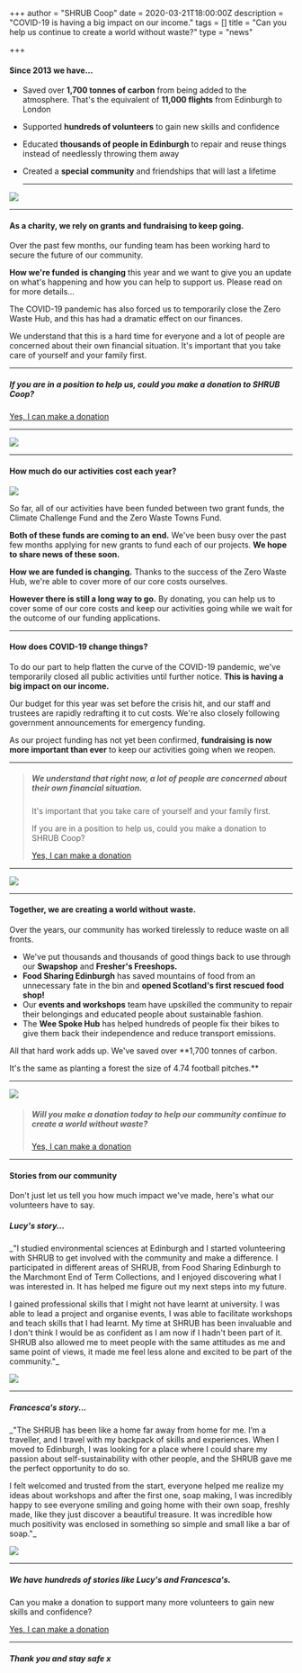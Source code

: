 +++
author = "SHRUB Coop"
date = 2020-03-21T18:00:00Z
description = "COVID-19 is having a big impact on our income."
tags = []
title = "Can you help us continue to create a world without waste?"
type = "news"

+++
#### Since 2013 we have...

* Saved over **1,700 tonnes of carbon** from being added to the atmosphere. That's the equivalent of **11,000 flights** from Edinburgh to London
* Supported **hundreds of volunteers** to gain new skills and confidence
* Educated **thousands of people in Edinburgh** to repair and reuse things instead of needlessly throwing them away
* Created a **special community** and friendships that will last a lifetime

  ***

![](https://res.cloudinary.com/shrub-co-op/image/upload/v1584846944/shrubcoop.org/media/funding_newsletter_1a_bivgmo.png)

***

#### As a charity, we rely on grants and fundraising to keep going.

Over the past few months, our funding team has been working hard to secure the future of our community.

**How we're funded is changing** this year and we want to give you an update on what's happening and how you can help to support us. Please read on for more details...

The COVID-19 pandemic has also forced us to temporarily close the Zero Waste Hub, and this has had a dramatic effect on our finances.

We understand that this is a hard time for everyone and a lot of people are concerned about their own financial situation. It's important that you take care of yourself and your family first.

***

##### If you are in a position to help us, could you make a donation to SHRUB Coop?

[Yes, I can make a donation](https://www.shrubcoop.org/donate/)

***

![](https://res.cloudinary.com/shrub-co-op/image/upload/v1584847046/shrubcoop.org/media/funding_newsletter_1b_sigegk.png)

***

#### How much do our activities cost each year?

![](https://res.cloudinary.com/shrub-co-op/image/upload/v1584846403/shrubcoop.org/media/project_costs_combined_petqmj.png)

So far, all of our activities have been funded between two grant funds, the Climate Challenge Fund and the Zero Waste Towns Fund.

**Both of these funds are coming to an end.** We've been busy over the past few months applying for new grants to fund each of our projects. **We hope to share news of these soon.**

**How we are funded is changing.** Thanks to the success of the Zero Waste Hub, we're able to cover more of our core costs ourselves.

**However there is still a long way to go.** By donating, you can help us to cover some of our core costs and keep our activities going while we wait for the outcome of our funding applications.

***

#### How does COVID-19 change things?

To do our part to help flatten the curve of the COVID-19 pandemic, we've temporarily closed all public activities until further notice. **This is having a big impact on our income.**

Our budget for this year was set before the crisis hit, and our staff and trustees are rapidly redrafting it to cut costs. We're also closely following government announcements for emergency funding.

As our project funding has not yet been confirmed, **fundraising is now more important than ever** to keep our activities going when we reopen.

***

> ##### We understand that right now, a lot of people are concerned about their own financial situation.
>
> It's important that you take care of yourself and your family first.
>
> If you are in a position to help us, could you make a donation to SHRUB Coop?
>
> [Yes, I can make a donation](https://www.shrubcoop.org/donate/)

***

![](https://res.cloudinary.com/shrub-co-op/image/upload/v1584847085/shrubcoop.org/media/funding_newsletter_2a_bubqc7.png)

***

#### Together, we are creating a world without waste.

Over the years, our community has worked tirelessly to reduce waste on all fronts.

* We've put thousands and thousands of good things back to use through our **Swapshop** and **Fresher's Freeshops.**
* **Food Sharing Edinburgh** has saved mountains of food from an unnecessary fate in the bin and **opened Scotland's first rescued food shop!**
* Our **events and workshops** team have upskilled the community to repair their belongings and educated people about sustainable fashion.
* The **Wee Spoke Hub** has helped hundreds of people fix their bikes to give them back their independence and reduce transport emissions.

All that hard work adds up. We've saved over **1,700 tonnes of carbon.

It's the same as planting a forest the size of 4.74 football pitches.**

***

![](https://res.cloudinary.com/shrub-co-op/image/upload/v1584847105/shrubcoop.org/media/funding_newsletter_2b_t80q2y.png)

> ##### Will you make a donation today to help our community continue to create a world without waste?
>
> [Yes, I can make a donation](https://www.shrubcoop.org/donate/)

***

#### Stories from our community

Don't just let us tell you how much impact we've made, here's what our volunteers have to say.

##### Lucy's story...

_"I studied environmental sciences at Edinburgh and I started volunteering with SHRUB to get involved with the community and make a difference. I participated in different areas of SHRUB, from Food Sharing Edinburgh to the Marchmont End of Term Collections, and I enjoyed discovering what I was interested in. It has helped me figure out my next steps into my future.

I gained professional skills that I might not have learnt at university. I was able to lead a project and organise events, I was able to facilitate workshops and teach skills that I had learnt. My time at SHRUB has been invaluable and I don't think I would be as confident as I am now if I hadn't been part of it. SHRUB also allowed me to meet people with the same attitudes as me and same point of views, it made me feel less alone and excited to be part of the community."_

![](https://res.cloudinary.com/shrub-co-op/image/upload/v1584845238/shrubcoop.org/media/unnamed_2_wz0rm0.jpg)

***

##### Francesca's story...

_"The SHRUB has been like a home far away from home for me. I’m a traveller, and I travel with my backpack of skills and experiences. When I moved to Edinburgh, I was looking for a place where I could share my passion about self-sustainability with other people, and the SHRUB gave me the perfect opportunity to do so.

I felt welcomed and trusted from the start, everyone helped me realize my ideas about workshops and after the first one, soap making, I was incredibly happy to see everyone smiling and going home with their own soap, freshly made, like they just discover a beautiful treasure. It was incredible how much positivity was enclosed in something so simple and small like a bar of soap."_

![](https://res.cloudinary.com/shrub-co-op/image/upload/v1584845256/shrubcoop.org/media/unnamed_3_sipq0x.jpg)

***

##### We have hundreds of stories like Lucy's and Francesca's.

Can you make a donation to support many more volunteers to gain new skills and confidence?

[Yes, I can make a donation](https://www.shrubcoop.org/donate/)

***

##### Thank you and stay safe x